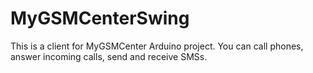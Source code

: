 # MyGSMCenterSwing

This is a client for MyGSMCenter Arduino project.
You can call phones, answer incoming calls, send and receive SMSs.
